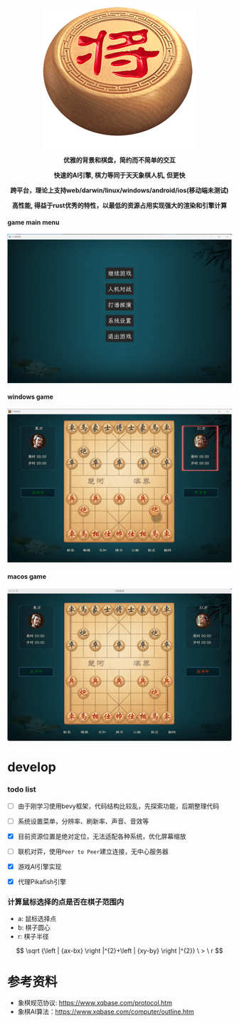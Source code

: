 
<div align=center>

![LOGO](./assets/image/cover.png)

**优雅的背景和棋盘，简约而不简单的交互**

**快速的AI引擎, 棋力等同于天天象棋人机, 但更快**

**跨平台，理论上支持web/darwin/linux/windows/android/ios(移动端未测试)**

**高性能, 得益于rust优秀的特性，以最低的资源占用实现强大的渲染和引擎计算**

</div>

#### game main menu
![游戏菜单](./docs/doc_menu.png)

#### windows game
![Windows](./docs/doc_ai_game.png)


#### macos game
![Mac OS](./docs/mac_game.jpeg)
<!-- ![推演打谱](./docs/doc_deduce_game.png) -->
<!-- ![系统设置](./docs/doc_setting.png) -->


# develop

### todo list

- [ ] 由于刚学习使用bevy框架，代码结构比较乱，先探索功能，后期整理代码
- [ ] 系统设置菜单，分辨率、刷新率、声音、音效等
- [x] 目前资源位置是绝对定位，无法适配各种系统，优化屏幕缩放
- [ ] 联机对弈，使用`Peer to Peer`建立连接，无中心服务器
- [x] 游戏AI引擎实现
- [x] 代理Pikafish引擎


### 计算鼠标选择的点是否在棋子范围内
- a: 鼠标选择点
- b: 棋子圆心
- r: 棋子半径

$$ \sqrt {\left | {ax-bx} \right |^{2}+\left | {xy-by} \right |^{2}} \ > \ r $$


# 参考资料

- 象棋规范协议: https://www.xqbase.com/protocol.htm
- 象棋AI算法：https://www.xqbase.com/computer/outline.htm
